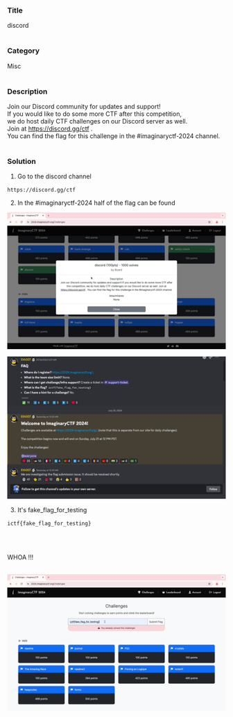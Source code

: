 ### Title

discord
<br><br>


### Category

Misc
<br><br>


### Description

Join our Discord community for updates and support!  <br>
If you would like to do some more CTF after this competition, <br>
we do host daily CTF challenges on our Discord server as well. <br>
Join at https://discord.gg/ctf . <br>
You can find the flag for this challenge in the #imaginaryctf-2024 channel.
<br><br>


### Solution

1. Go to the discord channel
```
https://discord.gg/ctf
```
2. In the #imaginaryctf-2024  half of the flag can be found

![1](1.png)

![2](2.png)

3. It's  fake_flag_for_testing
```
ictf{fake_flag_for_testing}
```
<br><br>


WHOA !!!
<br><br>

![flag](flag.png)